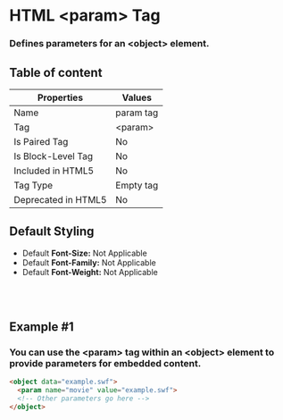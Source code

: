 # HTML &lt;param&gt; Tag

### Defines parameters for an &lt;object&gt; element.



## Table of content


| Properties            | Values                                                               |
|---------------------|----------------------------------------------------------------------|
| Name                | param tag                                                |
| Tag                 | &lt;param&gt;                                            |
| Is Paired Tag       | No                                                  |
| Is Block-Level Tag  | No                                |
| Included in HTML5   | No     |
| Tag Type            | Empty tag     |
| Deprecated in HTML5 | No     |


## Default Styling


-	Default **Font-Size:** Not Applicable
-	Default **Font-Family:** Not Applicable
-	Default **Font-Weight:** Not Applicable


<br>
<br>

## Example #1
### You can use the &lt;param&gt; tag within an &lt;object&gt; element to provide parameters for embedded content.
```html
<object data="example.swf">
  <param name="movie" value="example.swf">
  <!-- Other parameters go here -->
</object>
``` 
<br>
<br>

